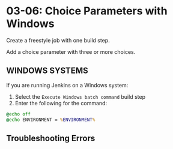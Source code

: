 # 03-06: Choice Parameters with Windows

Create a freestyle job with one build step.

Add a choice parameter with three or more choices.

## WINDOWS SYSTEMS

If you are running Jenkins on a Windows system:

1. Select the `Execute Windows batch command` build step
2. Enter the following for the command:

```cmd
@echo off
@echo ENVIRONMENT = %ENVIRONMENT%
```

## Troubleshooting Errors
